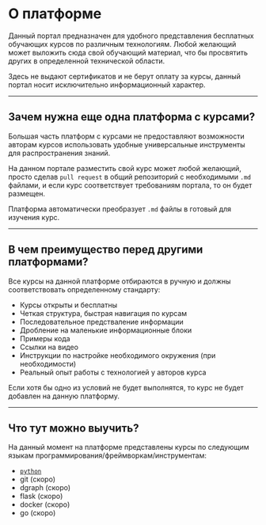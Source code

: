 # О платформе

Данный портал предназначен для удобного представления бесплатных обучающих курсов по различным технологиям. Любой желающий может выложить сюда свой обучающий материал, что бы просвятить других в определенной технической области.

Здесь не выдают сертификатов и не берут оплату за курсы, данный портал носит исключительно информационный характер.

--- 
## Зачем нужна еще одна платформа с курсами?

Большая часть платформ с курсами не предоставляют возможности авторам курсов использовать удобные универсальные инструменты для распространения знаний.

На данном портале разместить свой курс может любой желающий, просто сделав `pull request` в общий репозиторий с необходимыми `.md` файлами, и если курс соответствует требованиям портала, то он будет размещен.

Платформа автоматически преобразует `.md` файлы в готовый для изучения курс.

---
## В чем преимущество перед другими платформами?

Все курсы на данной платформе отбираются в ручную и должны соответствовать определенному стандарту:

- Курсы открыты и бесплатны
- Четкая структура, быстрая навигация по курсам
- Последовательное предстваление информации
- Дробление на маленькие информационные блоки
- Примеры кода
- Ссылки на видео
- Инструкции по настройке необходимого окружения (при необходимости)
- Реальный опыт работы с технологией у авторов курса

Если хотя бы одно из условий не будет выполнятся, то курс не будет добавлен на данную платформу.

---
## Что тут можно выучить?

На данный момент на платформе представлены курсы по следующим языкам программирования/фреймворкам/инструментам:

- [`python`](python/index.md)
- git (скоро)
- dgraph (скоро)
- flask (скоро)
- docker (скоро)
- go (скоро)